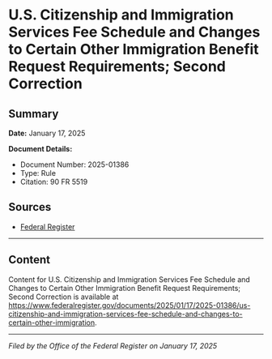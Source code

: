 # U.S. Citizenship and Immigration Services Fee Schedule and Changes to Certain Other Immigration Benefit Request Requirements; Second Correction

## Summary

**Date:** January 17, 2025

**Document Details:**
- Document Number: 2025-01386
- Type: Rule
- Citation: 90 FR 5519

## Sources
- [Federal Register](https://www.federalregister.gov/documents/2025/01/17/2025-01386/us-citizenship-and-immigration-services-fee-schedule-and-changes-to-certain-other-immigration)

---

## Content

Content for U.S. Citizenship and Immigration Services Fee Schedule and Changes to Certain Other Immigration Benefit Request Requirements; Second Correction is available at https://www.federalregister.gov/documents/2025/01/17/2025-01386/us-citizenship-and-immigration-services-fee-schedule-and-changes-to-certain-other-immigration.

---

*Filed by the Office of the Federal Register on January 17, 2025*
